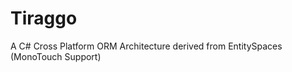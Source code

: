 Tiraggo
=======

A C# Cross Platform ORM Architecture derived from EntitySpaces (MonoTouch Support)
